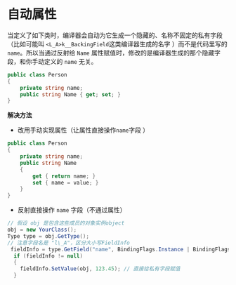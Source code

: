 # 自动属性

当定义了如下类时，编译器会自动为它生成一个隐藏的、名称不固定的私有字段（比如可能叫 `<L_A>k__BackingField`这类编译器生成的名字 ）而不是代码里写的 `name`。所以当通过反射给 `Name` 属性赋值时，修改的是编译器生成的那个隐藏字段，和你手动定义的 `name` 无关。

```csharp
public class Person
{
    private string name;
    public string Name { get; set; }
}
```

**解决方法**

- 改用手动实现属性（让属性直接操作`name`字段 ）

```csharp
public class Person
{
    private string name;
    public string Name
    {
        get { return name; }
        set { name = value; }
    }
}
```

- 反射直接操作 `name` 字段（不通过属性）
  
``` csharp
// 假设 obj 是包含这些成员的对象实例object
obj = new YourClass(); 
Type type = obj.GetType();
// 注意字段名是 "l\_A"，区分大小写FieldInfo
 fieldInfo = type.GetField("name", BindingFlags.Instance | BindingFlags.NonPublic);
  if (fieldInfo != null)
  { 
    fieldInfo.SetValue(obj, 123.45); // 直接给私有字段赋值
  }
```
